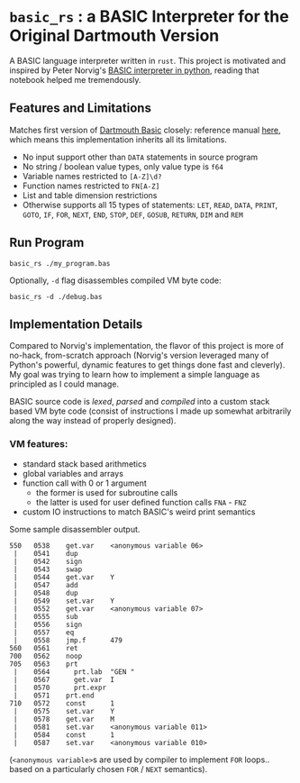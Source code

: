 # `basic_rs` : a BASIC Interpreter for the Original Dartmouth Version



A BASIC language interpreter written in `rust`. This project is motivated and inspired by Peter Norvig's [BASIC interpreter in python](http://nbviewer.jupyter.org/github/norvig/pytudes/blob/master/ipynb/BASIC.ipynb), reading that notebook helped me tremendously.



## Features and Limitations

Matches first version of [Dartmouth Basic](https://en.wikipedia.org/wiki/Dartmouth_BASIC) closely: reference manual [here](http://web.archive.org/web/20120716185629/http://www.bitsavers.org/pdf/dartmouth/BASIC_Oct64.pdf), which means this implementation inherits all its limitations.

* No input support other than `DATA` statements in source program
* No string / boolean value types, only value type is `f64`
* Variable names restricted to `[A-Z]\d?` 
* Function names restricted to `FN[A-Z]`
* List and table dimension restrictions
* Otherwise supports all 15 types of statements: `LET`, `READ`, `DATA`, `PRINT`, `GOTO`, `IF`, `FOR`, `NEXT`, `END`, `STOP`, `DEF`, `GOSUB`, `RETURN`, `DIM` and `REM`



## Run Program

```shell
basic_rs ./my_program.bas 
```

Optionally, `-d` flag disassembles compiled VM byte code:

```
basic_rs -d ./debug.bas
```



## Implementation Details

Compared to Norvig's implementation, the flavor of this project is more of no-hack, from-scratch approach (Norvig's version leveraged many of Python's powerful, dynamic features to get things done fast and cleverly). My goal was trying to learn how to implement a simple language as principled as I could manage.



BASIC source code is _lexed_, _parsed_ and _compiled_ into a custom stack based VM byte code (consist of instructions I made up somewhat arbitrarily along the way instead of properly designed).



### VM features:

* standard stack based arithmetics
* global variables and arrays
* function call with 0 or 1 argument
  * the former is used for subroutine calls
  * the latter is used for user defined function calls `FNA` - `FNZ`
* custom IO instructions to match BASIC's weird print semantics



Some sample disassembler output.

```
550   0538    get.var    <anonymous variable 06>
 |    0541    dup       
 |    0542    sign      
 |    0543    swap      
 |    0544    get.var    Y
 |    0547    add       
 |    0548    dup       
 |    0549    set.var    Y
 |    0552    get.var    <anonymous variable 07>
 |    0555    sub       
 |    0556    sign      
 |    0557    eq        
 |    0558    jmp.f      479
560   0561    ret       
700   0562    noop      
705   0563    prt       
 |    0564      prt.lab  "GEN "
 |    0567      get.var  I
 |    0570      prt.expr
 |    0571    prt.end   
710   0572    const      1
 |    0575    set.var    Y
 |    0578    get.var    M
 |    0581    set.var    <anonymous variable 011>
 |    0584    const      1
 |    0587    set.var    <anonymous variable 010>
```

(`<anonymous variable>`s are used by compiler to implement `FOR` loops.. based on a particularly chosen `FOR` / `NEXT` semantics).